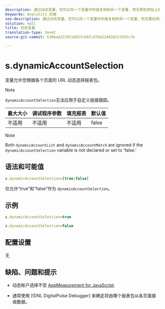 ```yaml
---
description: 通过动态变量，您可以将一个变量中的值复制到另一个变量，而无需在网站上的图像请求中多次键入完整的值。
keywords: Analytics 实施
seo-description: 通过动态变量，您可以将一个变量中的值复制到另一个变量，而无需在网站上的图像请求中多次键入完整的值。
solution: null
title: 动态变量
translation-type: tm+mt
source-git-commit: b38ba4222951d957c607cd764224028527835c7e

---
```



# s.dynamicAccountSelection

 变量允许您根据各个页面的 URL 动态选择报表包。

>[!NOTE]
>
>`dynamicAccountSelection`无法应用于自定义链接跟踪。

| 最大大小 | 调试程序参数 | 填充报表 | 默认值 |
|---|---|---|---|
| 不适用 | 不适用 | 不适用 | false |

>[!NOTE]
>
>Both `dynamicAccountList` and `dynamicAccountMatch` are ignored if the `dynamicAccountSelection` variable is not declared or set to 'false.'

## 语法和可能值

```js
s.dynamicAccountSelection=[true|false]
```

仅允许“true”和“false”作为 *`dynamicAccountSelection`*。

## 示例

```js
s.dynamicAccountSelection=true
```

```js
s.dynamicAccountSelection=false
```

## 配置设置

无

## 缺陷、问题和提示

* 动态帐户选择不受 [AppMeasurement for JavaScript](https://docs.adobe.com/content/help/en/analytics/implementation/javascript-implementation/appmeasurement-js/appmeasure-mjs.html).

* 通常使用 [!DNL DigitalPulse Debugger] 来确定将由哪个报表包从各页面接收数据。

